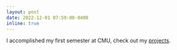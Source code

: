 ```yaml
---
layout: post
date: 2022-12-01 07:59:00-0400
inline: true
---
```


I accomplished my first semester at CMU, check out my [projects](./projects). 
